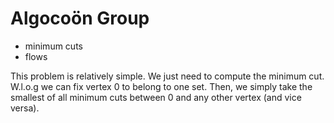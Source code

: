 # Algocoön Group

* minimum cuts
* flows

This problem is relatively simple. We just need to compute the minimum cut. W.l.o.g we can fix vertex $0$ to belong to one set. Then, we simply take the smallest of all minimum cuts between $0$ and any other vertex (and vice versa).
